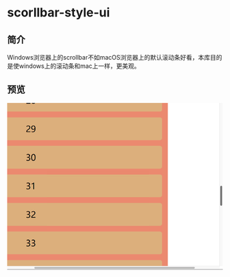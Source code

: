# scorllbar-style-ui

## 简介

Windows浏览器上的scrollbar不如macOS浏览器上的默认滚动条好看，本库目的是使windows上的滚动条和mac上一样，更美观。

## 预览

![](./images/demo.png)
